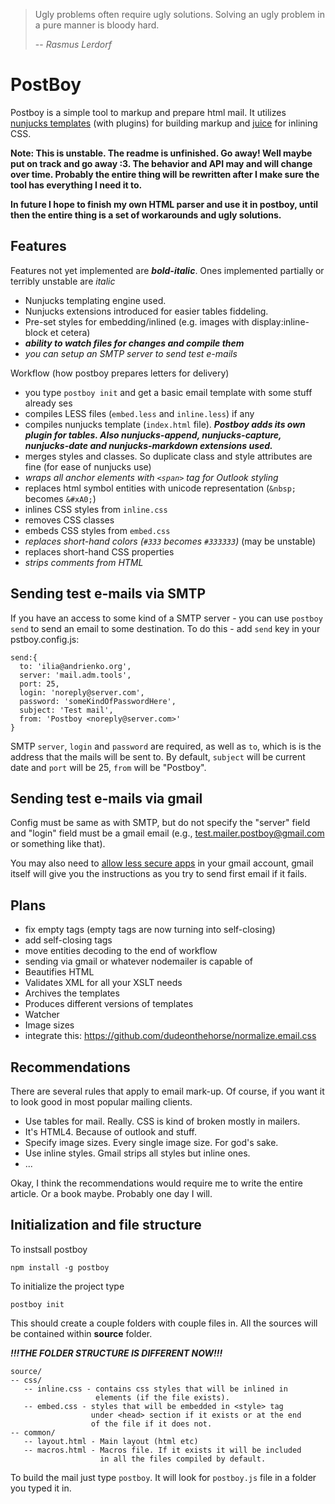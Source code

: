 > Ugly problems often require ugly solutions. Solving an ugly problem in a pure manner is bloody hard.
>
> -- *Rasmus Lerdorf*

PostBoy
===
Postboy is a simple tool to markup and prepare html mail. It utilizes
[nunjucks templates](https://mozilla.github.io/nunjucks/) (with plugins) for building markup and
[juice](https://www.npmjs.com/package/juice) for inlining CSS.

**Note: This is unstable. The readme is unfinished. Go away!
Well maybe put on track and go away :3. The behavior and API may and will change over time.
Probably the entire thing will be rewritten after I make sure the tool has everything I need it to.**

**In future I hope to finish my own HTML parser and use it in postboy, until then the entire thing is a set of 
workarounds and ugly solutions.**

Features
---

Features not yet implemented are ***bold-italic***. Ones implemented partially or terribly unstable are *italic*

  - Nunjucks templating engine used. 
  - Nunjucks extensions introduced for easier tables fiddeling.
  - Pre-set styles for embedding/inlined (e.g. images with display:inline-block et cetera)
  - ***ability to watch files for changes and compile them***
  - *you can setup an SMTP server to send test e-mails*

Workflow (how postboy prepares letters for delivery)
 
  - you type `postboy init` and get a basic email template with some stuff already ses
  - compiles LESS files (`embed.less` and `inline.less`) if any
  - compiles nunjucks template (`index.html` file). ***Postboy adds its own plugin for tables. Also nunjucks-append, nunjucks-capture, nunjucks-date and nunjucks-markdown extensions used.***
  - merges styles and classes. So duplicate class and style attributes are fine (for ease of nunjucks use)
  - *wraps all anchor elements with `<span>` tag for Outlook styling*
  - replaces html symbol entities with unicode representation (`&nbsp;` becomes `&#xA0;`)
  - inlines CSS styles from `inline.css`
  - removes CSS classes
  - embeds CSS styles from `embed.css`
  - *replaces short-hand colors (`#333` becomes `#333333`)* (may be unstable)
  - replaces short-hand CSS properties
  - *strips comments from HTML*

Sending test e-mails via SMTP
---

If you have an access to some kind of a SMTP server - you can use `postboy send` to send an email to some destination.
To do this - add `send` key in your pstboy.config.js:


    send:{
      to: 'ilia@andrienko.org',
      server: 'mail.adm.tools',
      port: 25,
      login: 'noreply@server.com',
      password: 'someKindOfPasswordHere',
      subject: 'Test mail',
      from: 'Postboy <noreply@server.com>'
    }

SMTP `server`, `login` and `password` are required, as well as `to`, which is is the address that the mails will be sent
to. By default, `subject` will be current date and `port` will be 25, `from` will be "Postboy".

Sending test e-mails via gmail
---
Config must be same as with SMTP, but do not specify the "server" field and "login" field must be a gmail email
(e.g., test.mailer.postboy@gmail.com or something like that).

You may also need to  [allow less secure apps](https://myaccount.google.com/u/2/lesssecureapps) in your gmail account,
gmail itself will give you the instructions as you try to send first email if it fails.

Plans
---

  - fix empty tags (empty tags are now turning into self-closing)
  - add self-closing tags
  - move entities decoding to the end of workflow
  - sending via gmail or whatever nodemailer is capable of
  - Beautifies HTML
  - Validates XML for all your XSLT needs
  - Archives the templates
  - Produces different versions of templates
  - Watcher
  - Image sizes
  - integrate this: https://github.com/dudeonthehorse/normalize.email.css

Recommendations
---

There are several rules that apply to email mark-up. Of course, if you want it to look good in most
popular mailing clients.

  - Use tables for mail. Really. CSS is kind of broken mostly in mailers.
  - It's HTML4. Because of outlook and stuff.
  - Specify image sizes. Every single image size. For god's sake.
  - Use inline styles. Gmail strips all styles but inline ones.
  - ...

Okay, I think the recommendations would require me to write the entire article. Or a book maybe.
Probably one day I will.

Initialization and file structure
---

To instsall postboy

    npm install -g postboy

To initialize the project type

    postboy init

This should create a couple folders with couple files in. All the sources will be contained within
**source** folder.

***!!!THE FOLDER STRUCTURE IS DIFFERENT NOW!!!***

    source/
    -- css/
       -- inline.css - contains css styles that will be inlined in
                       elements (if the file exists).
       -- embed.css - styles that will be embedded in <style> tag
                      under <head> section if it exists or at the end
                      of the file if it does not.
    -- common/
       -- layout.html - Main layout (html etc)
       -- macros.html - Macros file. If it exists it will be included
                        in all the files compiled by default.

To build the mail just type `postboy`. It will look for `postboy.js` file in a folder you typed it in.
    

